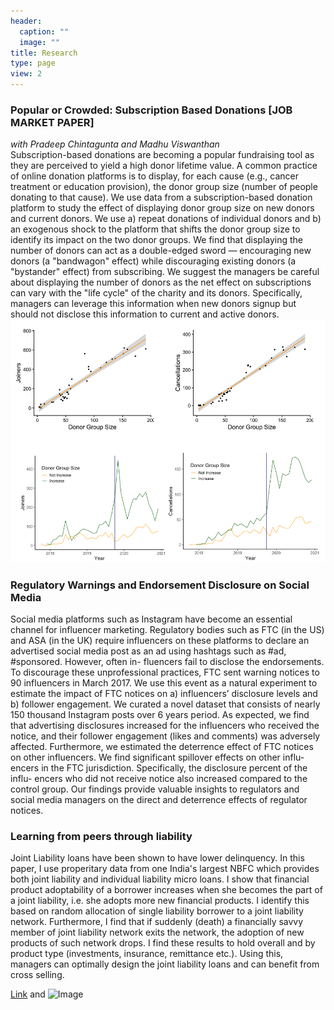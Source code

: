 ```yaml
---
header:
  caption: ""
  image: ""
title: Research
type: page
view: 2
---
```

### Popular or Crowded: Subscription Based Donations [JOB MARKET PAPER]
_with Pradeep Chintagunta and Madhu Viswanthan_\
Subscription-based donations are becoming a popular fundraising tool as they are perceived to yield a
high donor lifetime value. A common practice of online donation platforms is to display, for each cause
(e.g., cancer treatment or education provision), the donor group size (number of people donating to
that cause). We use data from a subscription-based donation platform to study the effect of displaying
donor group size on new donors and current donors. We use a) repeat donations of individual donors
and b) an exogenous shock to the platform that shifts the donor group size to identify its impact on
the two donor groups. We find that displaying the number of donors can act as a double-edged sword
— encouraging new donors (a "bandwagon" effect) while discouraging existing donors (a "bystander"
effect) from subscribing. We suggest the managers be careful about displaying the number of donors
as the net effect on subscriptions can vary with the "life cycle" of the charity and its donors. Specifically, managers can leverage this information when new donors signup but should not disclose this
information to current and active donors.
![Image](gi_research_img.png)


### Regulatory Warnings and Endorsement Disclosure on Social Media 
Social media platforms such as Instagram have become an essential channel for influencer marketing. Regulatory bodies such as FTC (in the US) and ASA (in the UK) require influencers on these platforms to declare an advertised social media post as an ad using hashtags such as #ad, #sponsored. However, often in- fluencers fail to disclose the endorsements. To discourage these unprofessional practices, FTC sent warning notices to 90 influencers in March 2017. We use this event as a natural experiment to estimate the impact of FTC notices on a) influencers’ disclosure levels and b) follower engagement. We curated a novel dataset that consists of nearly 150 thousand Instagram posts over 6 years period. As expected, we find that advertising disclosures increased for the influencers who received the notice, and their follower engagement (likes and comments) was adversely affected. Furthermore, we estimated the deterrence effect of FTC notices on other influencers. We find significant spillover effects on other influ- encers in the FTC jurisdiction. Specifically, the disclosure percent of the influ- encers who did not receive notice also increased compared to the control group. Our findings provide valuable insights to regulators and social media managers on the direct and deterrence effects of regulator notices.

### Learning from peers through liability
Joint Liability loans have been shown to have lower delinquency. In this paper, I use properitary data from one India's largest NBFC which provides both joint liability and individual liability micro loans. I show that financial product adoptability of a borrower increases when she becomes the part of a joint liability, i.e. she adopts more new financial products. I identify this based on random allocation of single liability borrower to a joint liability network. Furthermore, I find that if suddenly (death) a financially savvy member of joint liability network exits the network, the adoption of new products of such network drops. I find these results to hold overall and by product type (investments, insurance, remittance etc.). Using this, managers can optimally design the joint liability loans and can benefit from cross selling.  


[Link](url) and ![Image](src)
